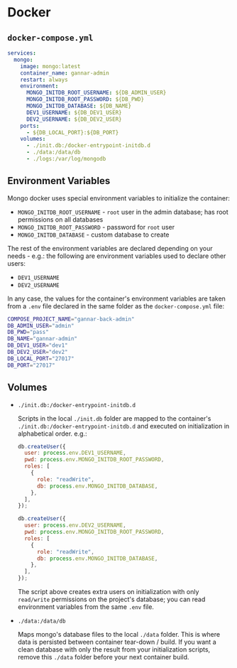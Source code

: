 # Docker

## `docker-compose.yml`

```yml
services:
  mongo:
    image: mongo:latest
    container_name: gannar-admin
    restart: always
    environment:
      MONGO_INITDB_ROOT_USERNAME: ${DB_ADMIN_USER}
      MONGO_INITDB_ROOT_PASSWORD: ${DB_PWD}
      MONGO_INITDB_DATABASE: ${DB_NAME}
      DEV1_USERNAME: ${DB_DEV1_USER}
      DEV2_USERNAME: ${DB_DEV2_USER}
    ports:
      - ${DB_LOCAL_PORT}:${DB_PORT}
    volumes:
      - ./init.db:/docker-entrypoint-initdb.d
      - ./data:/data/db
      - ./logs:/var/log/mongodb
```

## Environment Variables

Mongo docker uses special environment variables to initialize the container:

- `MONGO_INITDB_ROOT_USERNAME` - `root` user in the admin database; has root permissions on all databases
- `MONGO_INITDB_ROOT_PASSWORD` - password for `root` user
- `MONGO_INITDB_DATABASE` - custom database to create

The rest of the environment variables are declared depending on your needs - e.g.: the following are environment variables used to declare other users:

- `DEV1_USERNAME`
- `DEV2_USERNAME`

In any case, the values for the container's environment variables are taken from a `.env` file declared in the same folder as the `docker-compose.yml` file:

```bash
COMPOSE_PROJECT_NAME="gannar-back-admin"
DB_ADMIN_USER="admin"
DB_PWD="pass"
DB_NAME="gannar-admin"
DB_DEV1_USER="dev1"
DB_DEV2_USER="dev2"
DB_LOCAL_PORT="27017"
DB_PORT="27017"
```

## Volumes

- `./init.db:/docker-entrypoint-initdb.d`

  Scripts in the local `./init.db` folder are mapped to the container's `./init.db:/docker-entrypoint-initdb.d` and executed on initialization in alphabetical order. e.g.:

  ```js
  db.createUser({
    user: process.env.DEV1_USERNAME,
    pwd: process.env.MONGO_INITDB_ROOT_PASSWORD,
    roles: [
      {
        role: "readWrite",
        db: process.env.MONGO_INITDB_DATABASE,
      },
    ],
  });

  db.createUser({
    user: process.env.DEV2_USERNAME,
    pwd: process.env.MONGO_INITDB_ROOT_PASSWORD,
    roles: [
      {
        role: "readWrite",
        db: process.env.MONGO_INITDB_DATABASE,
      },
    ],
  });
  ```

  The script above creates extra users on initialization with only `read/write` permissions on the project's database; you can read environment variables from the same `.env` file.

- `./data:/data/db`

  Maps mongo's database files to the local `./data` folder. This is where data is persisted between container tear-down / build. If you want a clean database with only the result from your initialization scripts, remove this `./data` folder before your next container build.
